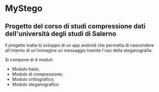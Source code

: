 # MyStego
## Progetto del corso di studi compressione dati dell'università degli studi di Salerno

Il progetto tratta lo sviluppo di un app android che permetta di nascondere all'interno di un'immagine un messaggio tramite l'uso della steganografia.

Si compone di 4 moduli:
- Modulo hash;
- Modulo di compressione;
- Modulo crittografico;
- Modulo steganografico
